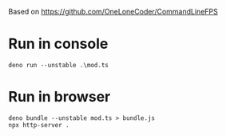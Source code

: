 Based on https://github.com/OneLoneCoder/CommandLineFPS

# Run in console
```
deno run --unstable .\mod.ts
```

# Run in browser
```
deno bundle --unstable mod.ts > bundle.js
npx http-server .
```
